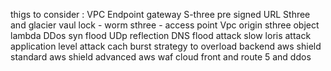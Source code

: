 thigs to consider :
VPC Endpoint gateway
S-three pre signed URL 
Sthree and glacier vaul lock - worm
sthree - access point
Vpc origin
sthree object lambda
DDos
syn flood
UDp reflection
DNS flood attack
slow loris attack
application level attack
cach burst strategy to overload backend
aws shield standard
aws shield advanced
aws waf
cloud front and route 5 and ddos 

